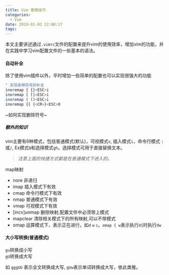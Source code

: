 ```yaml
---
title: Vim 使用技巧
categories:
  - Vim
date: 2019-01-02 22:00:17
tags:
---
```



本文主要讲述通过`.vimrc`文件的配置来提升vim的使用效率，增加vim的功能，并在实践中学习vim配置文件的一些基本的语法。

<!--more-->

#### 自动补全
除了使用vim插件以外，平时增加一些简单的配置也可以实现很强大的功能
```js
" 实现各种符号的补全
inoremap { {}<ESC>i
inoremap [ []<ESC>i
inoremap ( ()<ESC>i
inoremap {{ {<CR>}<ESC>O
```
~如何实现删除符号~

##### 额外的知识
vim主要有6种模式，包括普通模式(默认)，可视模式`v`, 插入模式`i`，命令行模式 `:`或`/`, Ex模式`Q`和选择模式`gh`。选择模式可用于直接替换文本。  
>*注意上面的快捷方式都是在普通模式下进入的。*

map映射
- nore 非递归 
- imap  插入模式下有效
- cmap  命令行模式下有效
- nmap  普通模式下有效
- vmap  可视模式下有效
- [incv]unmap  删除映射,配置文件中必须带上模式
- mapclear 清除相关模式下的所有映射,可以不带模式
- omap  运算模式下，表示正在进行，如`d` `w` `c`。`omap { w`表示执行`d{`时执行`dw`

#### 大小写转换(普通模式)
`gu`转换成小写  
`gU`转换成大写  

如 `gggUG` 表示全文转换成大写, `gUw`表示单词转换成大写，依此类推。

